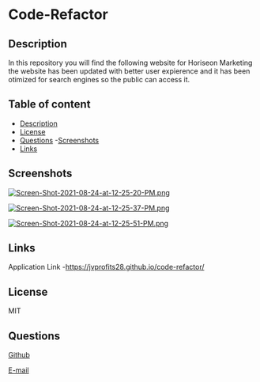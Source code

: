 # Code-Refactor

## Description

In this repository you will find the following website for Horiseon Marketing the website has been updated with better user expierence and it has been otimized for search engines so the public can access it.

## Table of content

- [Description](#description)
- [License](#license)
- [Questions](#Questions) -[Screenshots](#screenshots)
- [Links](#links)

## Screenshots

[![Screen-Shot-2021-08-24-at-12-25-20-PM.png](https://i.postimg.cc/5tFsf1xS/Screen-Shot-2021-08-24-at-12-25-20-PM.png)](https://postimg.cc/nsp41y9X)

[![Screen-Shot-2021-08-24-at-12-25-37-PM.png](https://i.postimg.cc/3x3yKZYS/Screen-Shot-2021-08-24-at-12-25-37-PM.png)](https://postimg.cc/QHnNm1B1)

[![Screen-Shot-2021-08-24-at-12-25-51-PM.png](https://i.postimg.cc/LsYmRqYQ/Screen-Shot-2021-08-24-at-12-25-51-PM.png)](https://postimg.cc/Nyc3kjxR)

## Links

Application Link -https://jvprofits28.github.io/code-refactor/

## License

MIT

## Questions

[Github](https://github.com/jvprofits28)

[E-mail](mailto:juanvazquez9828@gmail.com)
